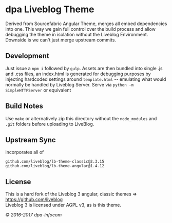 # dpa Liveblog Theme
Derived from Sourcefabric Angular Theme, merges all embed dependencies
into one. This way we gain full control over the build process and
allow debugging the theme in isolation without the Liveblog Environment.
Downside is we can't just merge upstream commits.

## Development
Just issue a `npm i` followed by `gulp`.
Assets are then bundled into single .js and .css files, an index.html is generated
for debugging purposes by injecting hardcoded settings around `template.html` -- emulating
what would normally be handled by Liveblog Server.
Serve via `python -m SimpleHTTPServer` or equivalent

## Build Notes
Use `make` or alternatively zip this directory without the `node_modules`
and `.git` folders before uploading to LiveBlog.

## Upstream Sync
incorporates all of  
```
github.com/liveblog/lb-theme-classic@2.3.15
github.com/liveblog/lb-theme-angular@1.4.12
```

## License
This is a hard fork of the Liveblog 3 angular, classic themes => https://github.com/liveblog   
Liveblog 3 is licensed under AGPL v3, as is this theme.
   
*© 2016-2017 dpa-infocom*
